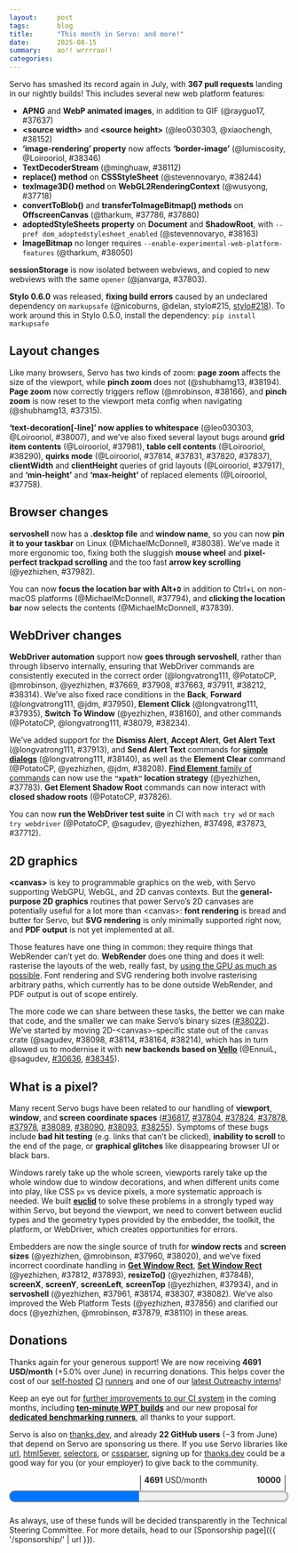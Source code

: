```yaml
---
layout:     post
tags:       blog
title:      "This month in Servo: and more!"
date:       2025-08-15
summary:    ao!! wrrrrao!!
categories:
---
```


<!--
- 4691/month donations (4523/month without thanks.dev)
    - 1980.23/month opencollective
    - 2543.00/month github
    - 22 donors 168.55/month thanks.dev
    - benchmarking runners
- DONE windowing
    - DONE On some devices, hit testing is not working properly servo#36817
    - DONE [WebDriver Task] Window Size related commands gives inaccurate result servo#37804
    - DONE ScreenY and outerHeight ignores the title bar height servo#37824
    - DONE window.screen.availWidth and availHeight is inaccurate servo#37878
    - DONE rect for webview.rs and compositor: webview_renderer.rs is heavily mix-used servo#37978
    - DONE Resizing the window may reveal extra space that can’t be scrolled servo#38089
    - DONE --device-pixel-ratio breaks hit testing servo#38090
    - DONE WebDriver: documents loaded with Navigate To have incorrect scrollable area servo#38093
    - DONE servoshell: Tab bar dissapears when resizing the window servo#38255
- vello
    - Investigate other 2D canvas renderers in a post-Pathfinder world servo#30636
    - Tracking issue of Vello canvas backends servo#38345
- canvas
    - Move canvas state handling from CanvasData (canvas paint thread) into CanvasState (script) servo#38022
    - “We want our 2d canvas abstractions to become more general, for potential rendering of all content”
- webdriver
    - [WebDriver] PointerMove does not consider Global position servo#38042 <https://w3c.github.io/webdriver/#dfn-perform-a-pointer-move>
    - [webdriver] Moving webdriver to servoshell servo#37370
- DONE geometry
    - SKIP Create universal utility function for conversion between Physical & Logical unit servo#37937
-->
<!--
- DONE canvas
    - DONE https://github.com/servo/servo/pull/38098	(@sagudev, #38098)	canvas: Store current path only in user space (#38098)
      canvas; see issue 38022
    - DONE https://github.com/servo/servo/pull/38114	(@sagudev, #38114)	canvas: Move current_default_path to script CanvasState (#38114)
      canvas; see issue 38022
    - DONE https://github.com/servo/servo/pull/38164	(@sagudev, #38164)	canvas: Make script/canvas thread boundry mostly stateless (#38164)
      canvas; see issue 38022
    - DONE https://github.com/servo/servo/pull/38214	(@sagudev, #38214)	canvas: Fully stateless backend (#38214)
      canvas; see issue 38022
- crash
    - https://github.com/servo/servo/pull/37959	(@Narfinger, #37959)	OHOS: Make IME more robust against errors (#37959)
      crash; fix crash on ohos when trying to open keyboard while a system popup is open
    - https://github.com/servo/servo/pull/38280	(@arihant2math, #38280)	script: Don't panic on IndexedDB put operation structured clone (#38280)
      crash; fix crash when calling put() on IDBObjectStore
    - https://github.com/servo/servo/pull/38376	(@sebsebmc, #38376)	net: Add expiry limit to cookies and prevent panics from max-age (#38376)
      crash; fix crash when cookie has large max-age
- devtools
    - https://github.com/servo/servo/pull/37778	(@uthmaniv, #37778)	Send WillNavigate earlier during navigation startup (#37778)
      devtools; fix requests in Network tab for new page after navigation
    - https://github.com/servo/servo/pull/37686	(@atbrakhi, @delan, @simonwuelker, @the6p4c, #37686)	Devtools: send error replies instead of ignoring messages (#37686)
      devtools; fix whole bug class
    - https://github.com/servo/servo/pull/37906	(@uthmaniv, #37906)	Send early DevToolsHttpRequest and relocate response reporting to main_fetch (#37906)
      devtools; cached responses (and headers?) in Network tab
    - https://github.com/servo/servo/pull/38236	(@delan, @atbrakhi, #38236)	script: Add support for creating globals in isolated compartments (#38236)
      devtools; debugger tab
    - https://github.com/servo/servo/pull/38232	(@delan, @atbrakhi, #38232)	script: Implement jsglue traps for saveJobQueue() (#38232)
      devtools; debugger tab
    - https://github.com/servo/servo/pull/38330	(@atbrakhi, @delan, #38330)	devtools: Make contentType optional in source actor source responses (#38330)
      devtools; debugger tab
    - https://github.com/servo/servo/pull/38265	(@delan, @atbrakhi, #38265)	script: Implement jsglue trap for runJobs() (#38265)
      devtools; debugger tab
    - https://github.com/servo/servo/pull/38359	(@delan, @atbrakhi, #38359)	devtools: Fix source contents tests and fix a race (#38359)
      devtools; fix loading sources
- dx
    - https://github.com/servo/servo/pull/38043	(@jerensl, @mukilan, #38043)	Mach: add type check on python tidy folder (#38043)
      dx; python type checking
    - https://github.com/servo/servo/pull/38085	(@jerensl, #38085)	mach: Add type check on `python/servo` directory (#38085)
      dx; mach now has python type checking
    - https://github.com/servo/servo/pull/38335	(@jerensl, #38335)	mach: Make test-tidy line length check Unicode-aware (#38335)
      dx; improve unicode handling for line length check in mach test-tidy
    - https://github.com/servo/servo/pull/38324	(@jerensl, #38324)	mach: Fail on invalid argument in try_parser (#38324)
      dx; fail loudly on bad mach try
- embedding
    - https://github.com/servo/servo/pull/37752	(@mrobinson, @Loirooriol, #37752)	libservo|compositor: Have scroll offset directionality match that of WebRender and the web (#37752)
      embedding; breaking change due to flipping y axis in scroll offsets
- features
    - https://github.com/servo/servo/pull/37784	(@CarePackage17, #37784)	Enable LinuxSampler to be used on Android (#37784)
      features; background hang monitor now works on android? try test case to assess how user-facing this is
    - DONE https://github.com/servo/servo/pull/37880	(@tharkum, #37880)	canvas: Add OffscreenCanvas 'transferToImageBitmap' method (#37880)
      features; transferToImageBitmap() method on OffscreenCanvas
    - DONE https://github.com/servo/servo/pull/37803	(@janvarga, #37803)	storage: Isolate sessionStorage per top-level browsing context and copy sessionStorage when creating a new auxiliary browsing context (#37803)
      features; sessionStorage is now isolated between tabs/webviews, and copied when opening a new tab/webview with opener
    - DONE https://github.com/servo/servo/pull/37786	(@tharkum, #37786)	canvas: Add OffscreenCanvas 'convertToBlob' method (#37786)
      features; convertToBlob() method on OffscreenCanvas
    - DONE https://github.com/servo/servo/pull/37718	(@wusyong, #37718)	WebGL2: support TexImage3D (#37718)
      features; texImage3D() method on WebGL2RenderingContext, now support three.js(!), now support texture_2d_array and texture_3d webgl2 samples
    - DONE https://github.com/servo/servo/pull/37637	(@rayguo17, #37637)	add support for apng and webp animated image decoding (#37637)
      features; apng and animated webp support
    - DONE https://github.com/servo/servo/pull/38050	(@tharkum, #38050)	imagebitmap: Remove ImageBitmap from experimental web platform features (#38050)
      features; ImageBitmap now enabled by default
    - DONE https://github.com/servo/servo/pull/38163	(@stevennovaryo, #38163)	script: Implement `DocumentOrShadowDOM.adoptedStylesheet` with `FrozenArray` (#38163)
      features; experimental support for adoptedStyleSheets property on Document/ShadowRoot (--pref dom_adoptedstylesheet_enabled)
    - DONE https://github.com/servo/servo/pull/38244	(@stevennovaryo, #38244)	script: Implement `CSSStyleSheet.replace` (#38244)
      features; replace() method on CSSStyleSheet
    - DONE https://github.com/servo/servo/pull/38152	(@leo030303, @xiaochengh, #38152)	Add dimension source attribute to HTMLImageElement (#38152)
      features; now support <source width> and <source height>
    - DONE https://github.com/servo/servo/pull/38112	(@minghuaw, #38112)	Script: Implement `TextDecoderStream` (#38112)
      features; implement TextDecoderStream
    - DONE https://github.com/servo/servo/pull/38346	(@lumiscosity, @Loirooriol, #38346)	layout: respect `image-rendering` on border images (#38346)
      features; ‘image-rendering’ now works on ‘border-image’ too
- DONE geometry
    - DONE https://github.com/servo/servo/pull/38082	(@yezhizhen, #38082)	servoshell: reduce duplication for conversion between physical/logical position/size (#38082)
      geometry; fixing bug class (see issue 37937)
- indexeddb
    - https://github.com/servo/servo/pull/37684	(@arihant2math, #37684)	[IndexedDB] Key ranges implementation (#37684)
      indexeddb
    - https://github.com/servo/servo/pull/38027	(@jdm, #38027)	IndexedDB: communicate transaction errors and async response data more precisely (#38027)
      indexeddb
    - https://github.com/servo/servo/pull/37682	(@arihant2math, #37682)	[IndexedDB] Adhere better to the specification for idb object store related operations (#37682)
      indexeddb
    - https://github.com/servo/servo/pull/38076	(@jdm, #38076)	indexeddb: Allow deleting unknown DBs. (#38076)
      indexeddb
    - https://github.com/servo/servo/pull/38078	(@jdm, #38078)	tests: Force a blank config directory for each WPT test run. (#38078)
      indexeddb
    - https://github.com/servo/servo/pull/38268	(@arihant2math, @jdm, #38268)	script: implement IDBKeyRange (#38268)
      indexeddb
    - https://github.com/servo/servo/pull/38269	(@arihant2math, #38269)	script: Update indexeddb serialization (#38269)
      indexeddb
    - https://github.com/servo/servo/pull/38278	(@arihant2math, #38278)	script: Implement converting values to indexeddb key ranges (#38278)
      indexeddb
- internals
    - https://github.com/servo/servo/pull/37819	(@spookyvision, #37819)	bhm: Add backtrace demangling (#37819)
      internals; background hang monitor now demangles backtraces
- DONE layout
    - DONE https://github.com/servo/servo/pull/37758	(@Loirooriol, #37758)	layout: Fix block SizeConstraint for replaced elements (#37758)
      layout; fix intrinsic sizing keywords in min/max-height of replaced elements
    - DONE https://github.com/servo/servo/pull/37814	(@Loirooriol, #37814)	layout: Only include quirks-mode.css in actual quirks mode (#37814)
      layout; fix limited-quirks mode
    - DONE https://github.com/servo/servo/pull/37831	(@Loirooriol, #37831)	script: Remove the quirk of flooring rowSpan by 1 (#37831)
      layout; fix quirks mode tables
    - DONE https://github.com/servo/servo/pull/37820	(@Loirooriol, #37820)	script: Only enforce rowSpan >= 1 in actual quirks mode (#37820)
      layout; fix limited-quirks mode tables
    - DONE https://github.com/servo/servo/pull/37837	(@Loirooriol, #37837)	layout: Implement `list-style-position` quirk (#37837)
      layout; quirks mode accuracy
    - SEE OTHER https://github.com/servo/servo/pull/37864	(@Loirooriol, #37864)	layout: Unify logic for laying out replaced and non-replaced in a BFC (#37864)
      layout perf; fix stretch keyword in block-level replaced elements around floats / see replaced caching
    - DONE https://github.com/servo/servo/pull/37917	(@Loirooriol, #37917)	layout: Require specific layout info in `BoxFragment::new()` (#37917)
      layout; fix clientWidth/clientHeight in for (inline?) grids
    - DONE https://github.com/servo/servo/pull/37981	(@Loirooriol, #37981)	layout: Lay out grid items with a consistent tentative block size (#37981)
      layout; fix layout of grid item contents
    - DONE https://github.com/servo/servo/pull/38007	(@leo030303, @Loirooriol, #38007)	layout: Fix bug where whitespace didn't have line decorations (#38007)
      layout; fix underlines (and other line decorations) on whitespace, very noticeable!
    - DONE https://github.com/servo/servo/pull/37315	(@shubhamg13, #37315)	renderer: Have the viewport meta element establish the initial zoom of new pages (#37315)
      layout; each page has its own initial pinch zoom (vs page zoom, see #38194)
    - DONE https://github.com/servo/servo/pull/38166	(@mrobinson, #38166)	compositor: Request reflow when doing a page zooming (#38166)
      layout; fix reflow when doing page zoom
    - SEE OTHER https://github.com/servo/servo/pull/38318	(@Loirooriol, #38318)	layout: Fix `depends_on_block_constraints` logic (#38318)
      perf layout; reduced cache misses when stretching flex items / fix stretching flex items
    - DONE https://github.com/servo/servo/pull/38290	(@Loirooriol, #38290)	layout: Include spanned gutters when laying out contents of table cell (#38290)
      layout; fix layout of table cell contents
- perf
    - https://github.com/servo/servo/pull/37832	(@mrobinson, #37832)	layout: Stop using Rayon in single-threaded mode (#37832)
      perf; more efficient in single-threaded mode
    - https://github.com/servo/servo/pull/37851	(@Loirooriol, @mrobinson, #37851)	layout: Add incremental box tree construction for table column (#37851)
      perf; incremental layout for table column boxes
    - https://github.com/servo/servo/pull/37850	(@Loirooriol, @mrobinson, #37850)	layout: Add incremental box tree construction for table cell (#37850)
      perf; incremental layout for table cell boxes
    - https://github.com/servo/servo/pull/37849	(@mrobinson, @Loirooriol, #37849)	layout: Add incremental box tree construction for table caption (#37849)
      perf; incremental layout for table caption boxes
    - https://github.com/servo/servo/pull/37751	(@mrobinson, @Loirooriol, @coding-joedow, #37751)	layout: Add a first pass at incremental box tree construction (#37751)
      perf; incremental box tree construction via layout damage
    - https://github.com/servo/servo/pull/37864	(@Loirooriol, #37864)	layout: Unify logic for laying out replaced and non-replaced in a BFC (#37864)
      layout perf; fix stretch keyword in block-level replaced elements around floats / see replaced caching
    - https://github.com/servo/servo/pull/37868	(@coding-joedow, #37868)	layout: Add incremental box tree construction for inline floats and abspos (#37868)
      perf; incremental layout for inline floats and abspos
    - https://github.com/servo/servo/pull/37866	(@coding-joedow, #37866)	layout: Add incremental box tree construction for inline atomics (#37866)
      perf; incremental layout for inline atomics
    - https://github.com/servo/servo/pull/37854	(@coding-joedow, #37854)	Layout: Continue support incremental box tree reconstruction for flex&taffy level box (#37854)
      perf; incremental layout for flex items and grid items
    - https://github.com/servo/servo/pull/37892	(@coding-joedow, #37892)	layout: Add incremental box tree construction for inline floats and abspos (#37892)
      perf; incremental layout for inline floats and abspos
    - https://github.com/servo/servo/pull/37941	(@mrobinson, @Loirooriol, #37941)	layout: Store most anonymous pseudo-elements in box slots (#37941)
      perf; supporting change for incremental layout
    - https://github.com/servo/servo/pull/37963	(@Narfinger, #37963)	OHOS CI allow profile (#37963)
      perf; bencher results are now split by build profile
    - https://github.com/servo/servo/pull/37897	(@Loirooriol, #37897)	layout: Unify layout logic for replaced and non-replaced floats&atomics (#37897)
      perf; see replaced caching
    - https://github.com/servo/servo/pull/37954	(@coding-joedow, #37954)	layout: remove the finished animations to avoid to mark their dom nodes dirty (#37954)
      perf; avoid reflow after animations
    - https://github.com/servo/servo/pull/37957	(@mrobinson, @Loirooriol, #37957)	layout: Skip box tree construction when possible (#37957)
      perf; initial incremental box tree construction by skipping rebuild
    - https://github.com/servo/servo/pull/37962	(@Loirooriol, #37962)	layout: Unify layout logic for replaced and non-replaced flex items (#37962)
      perf; see replaced caching
    - https://github.com/servo/servo/pull/37938	(@Loirooriol, #37938)	layout: Move `BoxFragment`'s block-level info into a dedicated struct (#37938)
      perf; reduced layout memory usage
    - https://github.com/servo/servo/pull/37943	(@Loirooriol, #37943)	layout: Unify layout logic for replaced and non-replaced abspos (#37943)
      perf; see replaced caching
    - https://github.com/servo/servo/pull/37971	(@Loirooriol, #37971)	layout: Remove `IndependentNonReplacedContents` (#37971)
      perf; we now cache the layout results of replaced boxes
    - https://github.com/servo/servo/pull/37985	(@Loirooriol, #37985)	layout: Unify layout logic for replaced and non-replaced grid items (#37985)
      perf; see replaced caching
    - https://github.com/servo/servo/pull/38018	(@jdm, #38018)	script: Minimize layout queries for window scroll offsets. (#38018)
      perf; reduce layout queries when firing mouse/pointer events
    - https://github.com/servo/servo/pull/38057	(@coding-joedow, #38057)	layout: dirty parent node with NodeDamage::ContentOrHeritage when text content changed (#38057)
      perf; more precise incremental layout for text content changes
    - https://github.com/servo/servo/pull/38097	(@sagudev, #38097)	canvas: Use stored transform instead of querying canvas paint thread (#38097)
      perf; reduce ipc to canvas paint thread
    - https://github.com/servo/servo/pull/38113	(@yezhizhen, #38113)	webdriver: Reduce IPC for viewport boundary check (#38113)
      webdriver perf; reduce ipc in webdriver pointerMove and scroll
    - https://github.com/servo/servo/pull/38196	(@jschwe, #38196)	dom: Optimize IFrameCollection::validate (#38196)
      perf; 30% of script time in DOM heavy scenarios
    - https://github.com/servo/servo/pull/38198	(@coding-joedow, #38198)	script: Use `NodeDamage::ContentOrHeritage` for slot changes (#38198)
      perf; more precise incremental layout for shadow dom slot changes
    - https://github.com/servo/servo/pull/38245	(@lumiscosity, #38245)	Remove unused resources (#38245)
      perf; reduce binary size
    - https://github.com/servo/servo/pull/38229	(@lumiscosity, #38229)	Optimize PNG images in resources folder (#38229)
      perf; reduce binary size
    - https://github.com/servo/servo/pull/38222	(@stevennovaryo, #38222)	script: Batch `scroll` event firing (#38222)
      perf; batch `scroll` events
    - https://github.com/servo/servo/pull/38199	(@coding-joedow, #38199)	layout: optimize the propagation and cleanup of RestyleDamage (#38199)
      perf; more precise incremental layout propagation to descendants
    - https://github.com/servo/servo/pull/38084	(@coding-joedow, #38084)	layout: Add incremental box tree construction for inline boxes (#38084)
      perf; incremental layout for inline boxes
    - https://github.com/servo/servo/pull/38059	(@coding-joedow, #38059)	layout: Correctly marking box damage when text-related style changed (#38059)
      perf; fix incremental layout error when ‘white-space’ changes
    - https://github.com/servo/servo/pull/38332	(@lumiscosity, #38332)	Losslessly optimize Android resources (#38332)
      perf; reduce binary size
    - https://github.com/servo/servo/pull/38318	(@Loirooriol, #38318)	layout: Fix `depends_on_block_constraints` logic (#38318)
      perf layout; reduced cache misses when stretching flex items / fix stretching flex items
    - https://github.com/servo/servo/pull/38349	(@Loirooriol, #38349)	layout: Make a couple tracing reflect what they actually trace (#38349)
      perf; see replaced caching
- DONE servoshell
    - DONE https://github.com/servo/servo/pull/37794	(@MichaelMcDonnell, #37794)	Add alt-d shortcut to select address bar text (#37794)
      servoshell
    - DONE https://github.com/servo/servo/pull/37839	(@MichaelMcDonnell, #37839)	servoshell: Select address bar text on click (#37839)
      servoshell
    - DONE https://github.com/servo/servo/pull/38038	(@MichaelMcDonnell, #38038)	Add Linux .desktop file (#38038)
      servoshell; now has a desktop file and window name, so it can be pinned to taskbar
    - DONE https://github.com/servo/servo/pull/37982	(@yezhizhen, #37982)	servoshell: Fix scroll speed for Desktop (#37982)
      servoshell; more ergonomic scrolling with mouse wheel
- upgrades
    - https://github.com/servo/servo/pull/37822	(@Loirooriol, #37822)	Upgrade Stylo to 2025-07-01 (#37822)
      upgrades
    - https://github.com/servo/servo/pull/37736	(@simonwuelker, #37736)	deps: Bump `html5ever` and friends to version `0.35.0` (#37736)
      upgrades
    - https://github.com/servo/servo/pull/38119	(@sagudev, #38119)	servoshell: Update egui to 0.32 (#38119)
      upgrades; will help with browser menus and context menus
    - DONE https://github.com/servo/servo/pull/38351	(@Loirooriol, #38351)	build(deps): bump Stylo to servo/stylo#215 (#38351)
      upgrades; also mention that we fixed bustage for third-party consumers of stylo (@nicoburns, stylo#215)
- vello
    - https://github.com/servo/servo/pull/37630	(@sagudev, #37630)	canvas: Do not draw arc/ellipse with small sweep (#37630)
      vello; preparing to migrate to vello for gpu-accelerated 2d canvas (see issue 30636, 38345)
    - https://github.com/servo/servo/pull/37863	(@sagudev, #37863)	canvas: Use snapshot in canvas backends (#37863)
      vello; more preparation for vello
    - https://github.com/servo/servo/pull/37842	(@sagudev, #37842)	canvas: Join `Path` and `PathBuilder` into `Path` (#37842)
      vello; more preparation for vello
    - https://github.com/servo/servo/pull/37668	(@sagudev, @mrobinson, #37668)	canvas: Properly bound all image pattern axis by inserting clip (#37668)
      vello; more preparation for vello
    - https://github.com/servo/servo/pull/37967	(@sagudev, #37967)	canvas: Use wrapped `kurbo::BezPath` for path everywhere (#37967)
      vello; path building now done in script
    - https://github.com/servo/servo/pull/36821	(@sagudev, #36821)	canvas: Add vello backend (#36821)
      vello; initial support for gpu-accelerated 2d canvas
    - https://github.com/servo/servo/pull/38264	(@sagudev, #38264)	canvas: Make pixel obtaining methods take &mut GenericDrawTarget (#38264)
      vello; more preparation for vello
    - https://github.com/servo/servo/pull/38279	(@sagudev, #38279)	canvas: Move peniko/kurbo conversions in separate file (#38279)
      vello; more preparation for vello
    - https://github.com/servo/servo/pull/38282	(@sagudev, #38282)	canvas: Add vello_cpu backend (#38282)
      vello; added non-gpu backend that also uses vello
    - https://github.com/servo/servo/pull/38312	(@sagudev, #38312)	canvas: Gate raqote backend behind feature (enabled for now) (#38312)
      vello; more preparation for vello
    - https://github.com/servo/servo/pull/38310	(@sagudev, #38310)	canvas: Make 2D context state creation failable and use `dom_canvas_backend` pref for backend selection (#38310)
      vello; more preparation for vello
    - https://github.com/servo/servo/pull/38336	(@sagudev, #38336)	canvas: Use `create_similar_draw_target` for recreate (#38336)
      vello; more preparation for vello
- webdriver
    - DONE https://github.com/servo/servo/pull/37783	(@yezhizhen, #37783)	[WebDriver] Implement XPath Locator Strategy (#37783)
      webdriver
    - DONE https://github.com/servo/servo/pull/37712	(@yezhizhen, #37712)	webdriver: Greatly improve execution speed for all tests using `SetWindowSize` (#37712)
      webdriver; perf
    - DONE https://github.com/servo/servo/pull/37826	(@PotatoCP, #37826)	webdriver: enable getting closed shadow root (#37826)
      webdriver
    - DONE https://github.com/servo/servo/pull/37498	(@PotatoCP, @sagudev, #37498)	CI: WebDriver test on try (#37498)
      webdriver; can now run webdriver test suite with explicit mach try <wd|webdriver>
    - DONE https://github.com/servo/servo/pull/37669	(@longvatrong111, #37669)	Move webdriver actions commands to servoshell (#37669)
      webdriver; consistent command order / rearchitected the server to be managed by servoshell instead of libservo
    - DONE https://github.com/servo/servo/pull/37873	(@yezhizhen, #37873)	servoshell: Set `dom_testing_html_input_element_select_files_enabled` when WebDriver is enabled (#37873)
      webdriver; work towards running webdriver test suite
    - DONE https://github.com/servo/servo/pull/37908	(@PotatoCP, #37908)	Webdriver: Keyboard Action use `webview::notify_input_event` instead of directly sent to constellation (#37908)
      webdriver; consistent command order
    - DONE https://github.com/servo/servo/pull/37913	(@longvatrong111, #37913)	webdriver: Implement support for simple dialogs (#37913)
      webdriver; add commands for accept alert, dismiss alert, get alert text
    - DONE https://github.com/servo/servo/pull/37663	(@longvatrong111, @mrobinson, #37663)	webdriver: Evaluate script commands via the `WebView` API in servoshell (#37663)
      webdriver; consistent command order
    - DONE https://github.com/servo/servo/pull/37911	(@PotatoCP, #37911)	Webdriver: Send Keys use `webview::notify_input_event` (#37911)
      webdriver; consistent command order
    - https://github.com/servo/servo/pull/38058	(@yezhizhen, #38058)	script: Improve `webdriver_handler::get_element_in_view_center_point` (#38058)
      webdriver; fix PointerMove see issue 38042
    - https://github.com/servo/servo/pull/38095	(@yezhizhen, #38095)	webdriver: improve perform pointermove & wheel actions with more accurate coordinates (#38095)
      webdriver; fix PointerMove see issue 38042
    - DONE https://github.com/servo/servo/pull/37950	(@longvatrong111, @jdm, #37950)	Webdriver GoBack and GoForward commands wait for navigation complete (#37950)
      webdriver; fix navigation on Back and Forward
    - DONE https://github.com/servo/servo/pull/37935	(@longvatrong111, #37935)	webdriver: Element click waits for navigation complete (#37935)
      webdriver; fix navigation on Element Click
    - https://github.com/servo/servo/pull/38113	(@yezhizhen, #38113)	webdriver: Reduce IPC for viewport boundary check (#38113)
      webdriver perf; reduce ipc in webdriver pointerMove and scroll
    - DONE https://github.com/servo/servo/pull/38079	(@PotatoCP, #38079)	WebDriver: Implement some missing steps of wait for navigation to complete (#38079)
      webdriver; fix navigation on command
    - DONE https://github.com/servo/servo/pull/38140	(@longvatrong111, #38140)	webdriver: Implement send alert text (#38140)
      webdriver; implement Send Alert Text command
    - DONE https://github.com/servo/servo/pull/38160	(@yezhizhen, #38160)	WebDriver: Wait focus to complete when switching window (#38160)
      webdriver; fix Switch To Window <https://w3c.github.io/webdriver/#switch-to-window>
    - DONE https://github.com/servo/servo/pull/38212	(@yezhizhen, #38212)	Remove Webdriver Server's access to Constellation (#38212)
      webdriver; consistent command order
    - https://github.com/servo/servo/pull/38189	(@PotatoCP, #38189)	webdriver: Implement element send keys command for non-typeable form control (#38189)
      webdriver; improve Element Send Keys
    - DONE https://github.com/servo/servo/pull/38208	(@PotatoCP, @yezhizhen, @jdm, #38208)	webdriver: Implement element clear (#38208)
      webdriver; implement Element Clear
    - DONE https://github.com/servo/servo/pull/38314	(@yezhizhen, #38314)	cargo: Remove last traces of webdriver from libservo (#38314)
      webdriver; consistent command order
    - https://github.com/servo/servo/pull/38329	(@longvatrong111, #38329)	Implement webdriver element in view (#38329)
      webdriver; improve Element Click
    - DONE https://github.com/servo/servo/pull/38234	(@longvatrong111, #38234)	Rework on webdriver wait for navigation complete (#38234)
      webdriver; fix navigation on command
    - https://github.com/servo/servo/pull/37410	(@yezhizhen, #37410)	webdriver: Keep constellation alive and Open new top-level browsing context with new session request when none is open (#37410)
      webdriver
- DONE windowing
    - DONE https://github.com/servo/servo/pull/37812	(@yezhizhen, #37812)	webdriver: Get the window position as well as the size when resolving "Get Window Rect" (#37812)
      windowing; issue 37804
    - DONE https://github.com/servo/servo/pull/37879	(@yezhizhen, @mrobinson, #37879)	embedder: Improve documentation for various places that talk about "available screen size" (#37879)
      windowing; issue 37878
    - DONE https://github.com/servo/servo/pull/37856	(@yezhizhen, #37856)	Rename original `window_resizeTo.html` to `window_resize_event.html` & Fix wrong usage of `innerHeight` & add new test (#37856)
      windowing; issue 37824
    - DONE https://github.com/servo/servo/pull/37848	(@yezhizhen, #37848)	servoshell: Make `fn request_resize` resize window w.r.t. outer_size accurately (#37848)
      windowing; issue 37804
    - DONE https://github.com/servo/servo/pull/37893	(@yezhizhen, #37893)	servoshell: Use DeviceIndependentPixel for WebDriver Rect related requests (#37893)
      windowing; issue 37804
    - DONE https://github.com/servo/servo/pull/37934	(@yezhizhen, #37934)	servoshell: Fix `screen_geometry` for headed_window (#37934)
      windowing; issue 37824
    - DONE https://github.com/servo/servo/pull/37961	(@yezhizhen, #37961)	servoshell: Consider both OS decoration width and height when resizing (#37961)
      windowing; fix resize errors with decorations
    - DONE https://github.com/servo/servo/pull/37960	(@yezhizhen, @mrobinson, #37960)	script: Get the window rectangle from the `WebViewDelegate` instead of via the compositor (#37960)
      windowing; window size/position operations now go directly to embedder
    - DONE https://github.com/servo/servo/pull/38020	(@yezhizhen, #38020)	script: Get the screen metrics from the `WebViewDelegate` instead of via the compositor (#38020)
      windowing; screen size operations now go directly to embedder
    - DONE https://github.com/servo/servo/pull/38110	(@yezhizhen, #38110)	doc: Add doc for compositor/webview/embedder related to window/rect/inner_size/rendering_context (#38110)
      windowing; issues #38089, #38090, #37978, #38093
    - DONE https://github.com/servo/servo/pull/38174	(@yezhizhen, #38174)	servoshell: Consider window decorations when handling resize requests from web content (#38174)
      windowing; issue 38093
    - DONE https://github.com/servo/servo/pull/38307	(@yezhizhen, #38307)	servoshell: Remove redundant `WindowEvent::Resized` handler (#38307)
      windowing; issue 38255
- windows
    - https://github.com/servo/servo/pull/37975	(@yezhizhen, @jdm, #37975)	servoshell: Enable headless event loop for Windows (#37975)
      windows; can now run in headless mode on windows
    - https://github.com/servo/servo/pull/38028	(@yezhizhen, #38028)	mach (Windows): make `vswhere.exe` work properly (#38028)
      windows; fix building on windows 11
-->

Servo has smashed its record again in July, with **367 pull requests** landing in our nightly builds!
This includes several new web platform features:

- **APNG** and **WebP animated images**, in addition to GIF (@rayguo17, #37637)
- **&lt;source width>** and **&lt;source height>** (@leo030303, @xiaochengh, #38152)
- **‘image-rendering’ property** now affects **‘border-image’** (@lumiscosity, @Loirooriol, #38346)
- **TextDecoderStream** (@minghuaw, #38112)
- **replace() method** on **CSSStyleSheet** (@stevennovaryo, #38244)
- **texImage3D() method** on **WebGL2RenderingContext** (@wusyong, #37718)
- **convertToBlob()** and **transferToImageBitmap() methods** on **OffscreenCanvas** (@tharkum, #37786, #37880)
- **adoptedStyleSheets property** on **Document** and **ShadowRoot**, with `--pref dom_adoptedstylesheet_enabled` (@stevennovaryo, #38163)
- **ImageBitmap** no longer requires `--enable-experimental-web-platform-features` (@tharkum, #38050)

**sessionStorage** is now isolated between webviews, and copied to new webviews with the same `opener` (@janvarga, #37803).

**Stylo 0.6.0** was released, **fixing build errors** caused by an undeclared dependency on `markupsafe` (@nicoburns, @delan, stylo#215, [stylo#218](https://github.com/servo/stylo/issues/218)).
To work around this in Stylo 0.5.0, install the dependency: `pip install markupsafe`

## Layout changes

Like many browsers, Servo has two kinds of zoom: **page zoom** affects the size of the viewport, while **pinch zoom** does not (@shubhamg13, #38194).
**Page zoom** now correctly triggers reflow (@mrobinson, #38166), and **pinch zoom** is now reset to the viewport meta config when navigating (@shubhamg13, #37315).

**‘text-decoration[-line]’ now applies to whitespace** (@leo030303, @Loirooriol, #38007), and we’ve also fixed several layout bugs around **grid item contents** (@Loirooriol, #37981), **table cell contents** (@Loirooriol, #38290), **quirks mode** (@Loirooriol, #37814, #37831, #37820, #37837), **clientWidth** and **clientHeight** queries of grid layouts (@Loirooriol, #37917), and **‘min-height’** and **‘max-height’** of replaced elements (@Loirooriol, #37758).

## Browser changes

**servoshell** now has a **.desktop file** and **window name**, so you can now **pin it to your taskbar** on Linux (@MichaelMcDonnell, #38038).
We’ve made it more ergonomic too, fixing both the sluggish **mouse wheel** and **pixel-perfect trackpad scrolling** and the too fast **arrow key scrolling** (@yezhizhen, #37982).

You can now **focus the location bar with Alt+`D`** in addition to Ctrl+`L` on non-macOS platforms (@MichaelMcDonnell, #37794), and **clicking the location bar** now selects the contents (@MichaelMcDonnell, #37839).

## WebDriver changes

**WebDriver automation** support now **goes through servoshell**, rather than through libservo internally, ensuring that WebDriver commands are consistently executed in the correct order (@longvatrong111, @PotatoCP, @mrobinson, @yezhizhen, #37669, #37908, #37663, #37911, #38212, #38314).
We’ve also fixed race conditions in the **Back**, **Forward** (@longvatrong111, @jdm, #37950), **Element Click** (@longvatrong111, #37935), **Switch To Window** (@yezhizhen, #38160), and other commands (@PotatoCP, @longvatrong111, #38079, #38234).

We’ve added support for the **Dismiss Alert**, **Accept Alert**, **Get Alert Text** (@longvatrong111, #37913), and **Send Alert Text** commands for [**simple dialogs**](https://html.spec.whatwg.org/multipage/#simple-dialogs) (@longvatrong111, #38140), as well as the **Element Clear** command (@PotatoCP, @yezhizhen, @jdm, #38208).
[**Find Element** family of commands](https://w3c.github.io/webdriver/#element-retrieval) can now use the **`"xpath"` location strategy** (@yezhizhen, #37783).
**Get Element Shadow Root** commands can now interact with **closed shadow roots** (@PotatoCP, #37826).

You can now **run the WebDriver test suite** in CI with `mach try wd` or `mach try webdriver` (@PotatoCP, @sagudev, @yezhizhen, #37498, #37873, #37712).

## 2D graphics

**&lt;canvas>** is key to programmable graphics on the web, with Servo supporting WebGPU, WebGL, and 2D canvas contexts.
But the **general-purpose 2D graphics** routines that power Servo’s 2D canvases are potentially useful for a lot more than &lt;canvas>: **font rendering** is bread and butter for Servo, but **SVG rendering** is only minimally supported right now, and **PDF output** is not yet implemented at all.

Those features have one thing in common: they require things that WebRender can’t yet do.
**WebRender** does one thing and does it well: rasterise the layouts of the web, really fast, by [using the GPU as much as possible](https://hacks.mozilla.org/2017/10/the-whole-web-at-maximum-fps-how-webrender-gets-rid-of-jank/).
Font rendering and SVG rendering both involve rasterising arbitrary paths, which currently has to be done outside WebRender, and PDF output is out of scope entirely.

The more code we can share between these tasks, the better we can make that code, and the smaller we can make Servo’s binary sizes ([#38022](https://github.com/servo/servo/issues/38022)).
We’ve started by moving 2D-&lt;canvas>-specific state out of the `canvas` crate (@sagudev, #38098, #38114, #38164, #38214), which has in turn allowed us to modernise it with **new backends based on [Vello](https://github.com/linebender/vello)** (@EnnuiL, @sagudev, [#30636](https://github.com/servo/servo/issues/30636), [#38345](https://github.com/servo/servo/issues/38345)).

<!-- TODO: write about vello patches -->

## What is a pixel?

Many recent Servo bugs have been related to our handling of **viewport**, **window**, and **screen coordinate spaces** ([#36817](https://github.com/servo/servo/issues/36817), [#37804](https://github.com/servo/servo/issues/37804), [#37824](https://github.com/servo/servo/issues/37824), [#37878](https://github.com/servo/servo/issues/37878), [#37978](https://github.com/servo/servo/issues/37978), [#38089](https://github.com/servo/servo/issues/38089), [#38090](https://github.com/servo/servo/issues/38090), [#38093](https://github.com/servo/servo/issues/38093), [#38255](https://github.com/servo/servo/issues/38255)).
Symptoms of these bugs include **bad hit testing** (e.g. links that can’t be clicked), **inability to scroll** to the end of the page, or **graphical glitches** like disappearing browser UI or black bars.

Windows rarely take up the whole screen, viewports rarely take up the whole window due to window decorations, and when different units come into play, like CSS `px` vs device pixels, a more systematic approach is needed.
We built [**euclid**](https://docs.rs/euclid/0.22.11/euclid/) to solve these problems in a strongly typed way within Servo, but beyond the viewport, we need to convert between euclid types and the geometry types provided by the embedder, the toolkit, the platform, or WebDriver, which creates opportunities for errors.

Embedders are now the single source of truth for **window rects** and **screen sizes** (@yezhizhen, @mrobinson, #37960, #38020), and we’ve fixed incorrect coordinate handling in [**Get Window Rect**](https://w3c.github.io/webdriver/#get-window-rect), [**Set Window Rect**](https://w3c.github.io/webdriver/#set-window-rect) (@yezhizhen, #37812, #37893), **resizeTo()** (@yezhizhen, #37848), **screenX**, **screenY**, **screenLeft**, **screenTop** (@yezhizhen, #37934), and in **servoshell** (@yezhizhen, #37961, #38174, #38307, #38082).
We’ve also improved the Web Platform Tests (@yezhizhen, #37856) and clarified our docs (@yezhizhen, @mrobinson, #37879, #38110) in these areas.

## Donations

Thanks again for your generous support!
We are now receiving **4691 USD/month** (+5.0% <!-- (+1.3% without thanks.dev) --> over June) in recurring donations.
This helps cover the cost of our [self-hosted](https://ci0.servo.org) [CI](https://ci1.servo.org) [runners](https://ci2.servo.org) and one of our [latest Outreachy interns](https://www.outreachy.org/alums/2025-06/#:~:text=Servo)!

Keep an eye out for [further improvements to our CI system](https://github.com/servo/servo/issues/38141) in the coming months, including [**ten-minute WPT builds**](https://github.com/servo/ci-runners/issues/21) and our new proposal for [**dedicated benchmarking runners**](https://github.com/servo/project/issues/160), all thanks to your support.

Servo is also on [thanks.dev](https://thanks.dev), and already **22 GitHub users** (−3 from June) that depend on Servo are sponsoring us there.
If you use Servo libraries like [url](https://crates.io/crates/url/reverse_dependencies), [html5ever](https://crates.io/crates/html5ever/reverse_dependencies), [selectors](https://crates.io/crates/selectors/reverse_dependencies), or [cssparser](https://crates.io/crates/cssparser/reverse_dependencies), signing up for [thanks.dev](https://thanks.dev) could be a good way for you (or your employer) to give back to the community.

<figure class="_fig" style="width: 100%; margin: 1em 0;"><div class="_flex" style="height: calc(1lh + 3em); flex-flow: column nowrap; text-align: left;">
    <div style="position: relative; text-align: right;">
        <div style="position: absolute; margin-left: calc(100% * 4691 / 10000); padding-left: 0.5em;"><strong>4691</strong> USD/month</div>
        <div style="position: absolute; margin-left: calc(100% * 4691 / 10000); height: calc(1lh + 1.5em); border-left: 1px solid;"></div>
        <div style="position: absolute; margin-left: calc(100% - 0.5em); height: calc(1lh + 1.5em); border-left: 1px solid;"></div>
        <div style="padding-right: 1em;"><strong>10000</strong><!-- USD/month --></div>
    </div>
    <progress value="4691" max="10000" style="transform: scale(3); transform-origin: top left; width: calc(100% / 3);"></progress>
</div></figure>

As always, use of these funds will be decided transparently in the Technical Steering Committee.
For more details, head to our [Sponsorship page]({{ '/sponsorship/' | url }}).

<style>
    ._correction {
        max-width: 33em;
        margin: 1em auto;
        border-bottom: 1px solid;
        padding-bottom: 1em;
    }
    ._note {
        margin: 1em 1em;
        border-left: 1px solid;
        padding-left: 1em;
        opacity: 0.75;
    }
</style>
